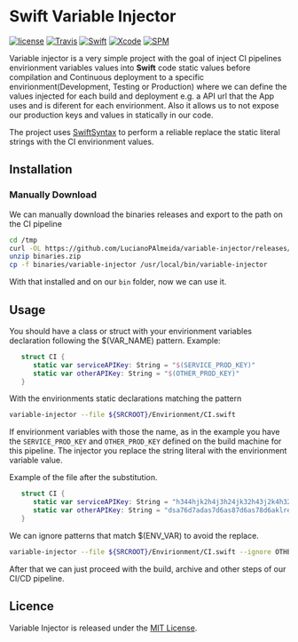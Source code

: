 # Swift Variable Injector

[![license](https://img.shields.io/github/license/mashape/apistatus.svg)](https://opensource.org/licenses/MIT)
[![Travis](https://img.shields.io/travis/LucianoPAlmeida/variable-injector.svg)](https://travis-ci.org/LucianoPAlmeida/variable-injector)
[![Swift](https://img.shields.io/badge/Swift-4.2-orange.svg)](https://swift.org)
[![Xcode](https://img.shields.io/badge/Xcode-10.0-blue.svg)](https://developer.apple.com/xcode)
[![SPM](https://img.shields.io/badge/SPM-orange.svg)](https://swift.org/package-manager/)

Variable injector is a very simple project with the goal of inject CI pipelines envirionment variables values into **Swift** code  static values before compilation and Continuous deployment to a specific envirionment(Development, Testing or Production) where we can define the values injected for each build and deployment e.g. a API url that the App uses and is diferent for each envirionment. Also it allows us to not expose our production keys and values in statically in our code.

The project uses [SwiftSyntax](https://github.com/apple/swift-syntax) to perform a reliable replace the static literal strings with the CI envirionment values. 

## Installation

### Manually Download
We can manually download the binaries releases and export to the path on the CI pipeline

```sh
cd /tmp
curl -OL https://github.com/LucianoPAlmeida/variable-injector/releases/download/0.1.0/binaries.zip
unzip binaries.zip 
cp -f binaries/variable-injector /usr/local/bin/variable-injector
```
With that installed and on our `bin` folder, now we can use it.


## Usage

You should have a class or struct with your envirionment variables declaration following the $(VAR_NAME) pattern.
Example:
```swift
   struct CI {
      static var serviceAPIKey: String = "$(SERVICE_PROD_KEY)"
      static var otherAPIKey: String = "$(OTHER_PROD_KEY)"
   }
```

With the envirionments static declarations matching the pattern

```sh
variable-injector --file ${SRCROOT}/Envirionment/CI.swift 

```
If envirionment variables with those the name, as in the example you have the `SERVICE_PROD_KEY` and `OTHER_PROD_KEY` defined on the build machine for this pipeline. The injector you replace the string literal with the envirionment variable value. 

Example of the file after the substitution. 

```swift
   struct CI {
      static var serviceAPIKey: String = "h344hjk2h4j3h24jk32h43j2k4h32jk4hkj324h"
      static var otherAPIKey: String = "dsa76d7adas7d6as87d6as78d6aklre423s7d6as8d7s6"
   }
```

We can ignore patterns that match $(ENV_VAR) to avoid the replace. 

```sh
variable-injector --file ${SRCROOT}/Envirionment/CI.swift --ignore OTHER_PROD_KEY

```

After that we can just proceed with the build, archive and other steps of our CI/CD pipeline. 

## Licence
Variable Injector is released under the [MIT License](https://opensource.org/licenses/MIT).
